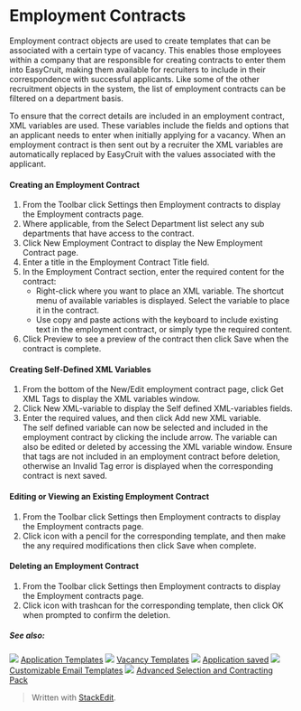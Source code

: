 # Employment Contracts

Employment contract objects are used to create templates that can be associated with a certain type of vacancy. This enables those employees within a company that are responsible for creating contracts to enter them into EasyCruit, making them available for recruiters to include in their correspondence with successful applicants. Like some of the other recruitment objects in the system, the list of employment contracts can be filtered on a department basis.

To ensure that the correct details are included in an employment contract, XML variables are used. These variables include the fields and options that an applicant needs to enter when initially applying for a vacancy. When an employment contract is then sent out by a recruiter the XML variables are automatically replaced by EasyCruit with the values associated with the applicant.

#### Creating an Employment Contract

1.  From the  Toolbar  click  Settings  then  Employment contracts  to display the  Employment contracts  page.
2.  Where applicable, from the  Select Department  list select any sub departments that have access to the contract.
3.  Click  New Employment Contract  to display the  New Employment Contract  page.
4.  Enter a title in the  Employment Contract Title  field.
5.  In the  Employment Contract  section, enter the required content for the contract:
    -   Right-click where you want to place an XML variable. The shortcut menu of available variables is displayed. Select the variable to place it in the contract.
    -   Use copy and paste actions with the keyboard to include existing text in the employment contract, or simply type the required content.
6.  Click  Preview  to see a preview of the contract then click  Save  when the contract is complete.

#### Creating Self-Defined XML Variables

1.  From the bottom of the  New/Edit employment contract  page, click  Get XML Tags  to display the XML variables window.
2.  Click  New XML-variable  to display the  Self defined XML-variables  fields.
3.  Enter the required values, and then click  Add new XML variable.  
    The self defined variable can now be selected and included in the employment contract by clicking the include arrow. The variable can also be edited or deleted by accessing the XML variable window. Ensure that tags are not included in an employment contract before deletion, otherwise an Invalid Tag error is displayed when the corresponding contract is next saved.

#### Editing or Viewing an Existing Employment Contract

1.  From the  Toolbar  click  Settings  then  Employment contracts  to display the  Employment contracts  page.
2.  Click icon with a pencil for the corresponding template, and then make the any required modifications then click  Save  when complete.

#### Deleting an Employment Contract

1.  From the  Toolbar  click  Settings  then  Employment contracts  to display the  Employment contracts  page.
2.  Click icon with trashcan for the corresponding template, then click  OK  when prompted to confirm the deletion.

##### See also:

![](../Resources/Images/icon-document-link.png) [Application Templates](application_templates.htm)
![](../Resources/Images/icon-document-link.png) [Vacancy Templates](vacancy_templates.htm)
![](../Resources/Images/icon-document-link.png) [Application saved](application_saved.htm)
![](../Resources/Images/icon-document-link.png) [Customizable Email Templates](customizable_email_templates.htm)
![](../Resources/Images/icon-document-link.png) [Advanced Selection and Contracting Pack](advanced_selection_and_contraction_pack.htm)



> Written with [StackEdit](https://stackedit.io/).
<!--stackedit_data:
eyJoaXN0b3J5IjpbMTM0MzA2MTc4OV19
-->